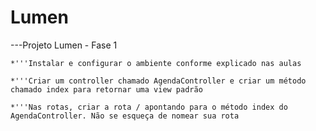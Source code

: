 # Lumen

---Projeto Lumen - Fase 1

    *'''Instalar e configurar o ambiente conforme explicado nas aulas

    *'''Criar um controller chamado AgendaController e criar um método chamado index para retornar uma view padrão

    *'''Nas rotas, criar a rota / apontando para o método index do AgendaController. Não se esqueça de nomear sua rota


